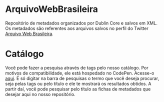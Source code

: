 # ArquivoWebBrasileira
Repositório de metadados organizados por Dublin Core e salvos em XML. Os metadados são referentes aos arquivos salvos no perfil do Twitter [Arquivo Web Brasileira](https://twitter.com/arquivowebbr).

# Catálogo

Você pode fazer a pesquisa através de tags pelo nosso catálogo. Por motivos de compatibilidade, ele está hospedado no CodePen. Acesse-o [aqui](https://codepen.io/macintosh64/full/vYZZPee). É só digitar na barra de pesquisas o termo que você deseja procurar, seja pelas tags ou pelo título e ele te mostrará os resultados obtidos. A partir daí, você pode pesquisar pelo título as fichas de metadados que desejar aqui no nosso repositório.
